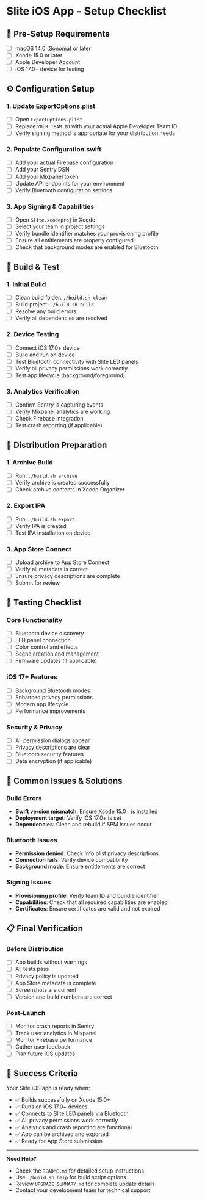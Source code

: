 # Slite iOS App - Setup Checklist

## 🚀 Pre-Setup Requirements
- [ ] macOS 14.0 (Sonoma) or later
- [ ] Xcode 15.0 or later
- [ ] Apple Developer Account
- [ ] iOS 17.0+ device for testing

## ⚙️ Configuration Setup

### 1. Update ExportOptions.plist
- [ ] Open `ExportOptions.plist`
- [ ] Replace `YOUR_TEAM_ID` with your actual Apple Developer Team ID
- [ ] Verify signing method is appropriate for your distribution needs

### 2. Populate Configuration.swift
- [ ] Add your actual Firebase configuration
- [ ] Add your Sentry DSN
- [ ] Add your Mixpanel token
- [ ] Update API endpoints for your environment
- [ ] Verify Bluetooth configuration settings

### 3. App Signing & Capabilities
- [ ] Open `Slite.xcodeproj` in Xcode
- [ ] Select your team in project settings
- [ ] Verify bundle identifier matches your provisioning profile
- [ ] Ensure all entitlements are properly configured
- [ ] Check that background modes are enabled for Bluetooth

## 🔧 Build & Test

### 1. Initial Build
- [ ] Clean build folder: `./build.sh clean`
- [ ] Build project: `./build.sh build`
- [ ] Resolve any build errors
- [ ] Verify all dependencies are resolved

### 2. Device Testing
- [ ] Connect iOS 17.0+ device
- [ ] Build and run on device
- [ ] Test Bluetooth connectivity with Slite LED panels
- [ ] Verify all privacy permissions work correctly
- [ ] Test app lifecycle (background/foreground)

### 3. Analytics Verification
- [ ] Confirm Sentry is capturing events
- [ ] Verify Mixpanel analytics are working
- [ ] Check Firebase integration
- [ ] Test crash reporting (if applicable)

## 📱 Distribution Preparation

### 1. Archive Build
- [ ] Run: `./build.sh archive`
- [ ] Verify archive is created successfully
- [ ] Check archive contents in Xcode Organizer

### 2. Export IPA
- [ ] Run: `./build.sh export`
- [ ] Verify IPA is created
- [ ] Test IPA installation on device

### 3. App Store Connect
- [ ] Upload archive to App Store Connect
- [ ] Verify all metadata is correct
- [ ] Ensure privacy descriptions are complete
- [ ] Submit for review

## 🧪 Testing Checklist

### Core Functionality
- [ ] Bluetooth device discovery
- [ ] LED panel connection
- [ ] Color control and effects
- [ ] Scene creation and management
- [ ] Firmware updates (if applicable)

### iOS 17+ Features
- [ ] Background Bluetooth modes
- [ ] Enhanced privacy permissions
- [ ] Modern app lifecycle
- [ ] Performance improvements

### Security & Privacy
- [ ] All permission dialogs appear
- [ ] Privacy descriptions are clear
- [ ] Bluetooth security features
- [ ] Data encryption (if applicable)

## 🚨 Common Issues & Solutions

### Build Errors
- **Swift version mismatch**: Ensure Xcode 15.0+ is installed
- **Deployment target**: Verify iOS 17.0+ is set
- **Dependencies**: Clean and rebuild if SPM issues occur

### Bluetooth Issues
- **Permission denied**: Check Info.plist privacy descriptions
- **Connection fails**: Verify device compatibility
- **Background mode**: Ensure entitlements are correct

### Signing Issues
- **Provisioning profile**: Verify team ID and bundle identifier
- **Capabilities**: Check that all required capabilities are enabled
- **Certificates**: Ensure certificates are valid and not expired

## 📋 Final Verification

### Before Distribution
- [ ] App builds without warnings
- [ ] All tests pass
- [ ] Privacy policy is updated
- [ ] App Store metadata is complete
- [ ] Screenshots are current
- [ ] Version and build numbers are correct

### Post-Launch
- [ ] Monitor crash reports in Sentry
- [ ] Track user analytics in Mixpanel
- [ ] Monitor Firebase performance
- [ ] Gather user feedback
- [ ] Plan future iOS updates

## 🎯 Success Criteria

Your Slite iOS app is ready when:
- ✅ Builds successfully on Xcode 15.0+
- ✅ Runs on iOS 17.0+ devices
- ✅ Connects to Slite LED panels via Bluetooth
- ✅ All privacy permissions work correctly
- ✅ Analytics and crash reporting are functional
- ✅ App can be archived and exported
- ✅ Ready for App Store submission

---

**Need Help?**
- Check the `README.md` for detailed setup instructions
- Use `./build.sh help` for build script options
- Review `UPGRADE_SUMMARY.md` for complete update details
- Contact your development team for technical support